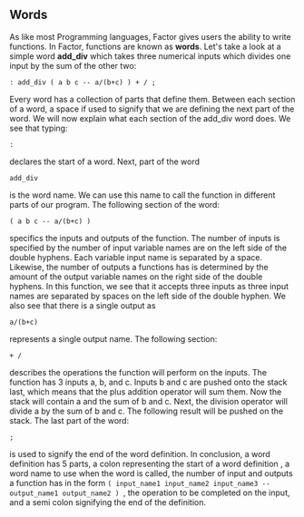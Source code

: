 ## Words
As like most Programming languages, Factor gives users the ability to write functions.  In Factor, functions are known as **words**.  Let's take a look at a simple word **add_div** which takes three numerical inputs which divides one input by the sum of the other two:

```: add_div ( a b c -- a/(b+c) ) + / ;```

Every word has a collection of parts that define them.  Between each section of a word, a space if used to signify that we are defining the next part of the word.  We will now explain what each section of the add_div word does.  We see that typing:

```: ```

declares the start of a word.  Next, part of  the word

```add_div ``` 

is the word name.  We can use this name to call the function in different parts of our program.  The following section of the word:

```( a b c -- a/(b+c) ) ```

specifics the inputs and outputs of the function.  The number of inputs is specified by the number of input variable names are on the left side of the double hyphens.  Each variable input name is separated by a space.  Likewise, the number of outputs a functions has is determined by the amount of the output variable names on the right side of the double hyphens.  In this function, we see that it accepts three inputs as three input names are separated by spaces on the left side of the double hyphen.  We also see that there is a single output as 

```a/(b+c)```

represents a single output name.  The following section:

```+ /```

describes the operations the function will perform on the inputs.  The function has 3 inputs a, b, and c.  Inputs b and c are pushed onto the stack last, which means that the plus addition operator will sum them.  Now the stack will contain a and the sum of b and c.  Next, the division operator will divide a by the sum of b and c.  The following result will be pushed on the stack.  The last part of the word:

```;```

is used to signify the end of the word definition.
In conclusion, a word definition has 5 parts, a colon representing the start of a word definition , a word name to use when the word is called, the number of input and outputs a function has in the form ```( input_name1 input_name2 input_name3 -- output_name1 output_name2 ) ```, the operation to be completed on the input, and a semi colon signifying the end of the definition.